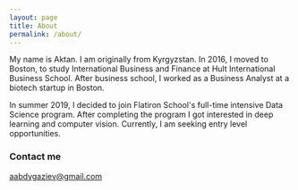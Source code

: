 ```yaml
---
layout: page
title: About
permalink: /about/
---
```


My name is Aktan. I am originally from Kyrgyzstan. In 2016, I moved to Boston, to study International Business and Finance at Hult International Business School. After business school, I worked as a Business Analyst at a biotech startup in Boston.

In summer 2019, I decided to join Flatiron School's full-time intensive Data Science program. After completing the program I got interested in deep learning and computer vision. Currently, I am seeking entry level opportunities.





### Contact me

[aabdygaziev@gmail.com](mailto:aabdygaziev@gmail.com)